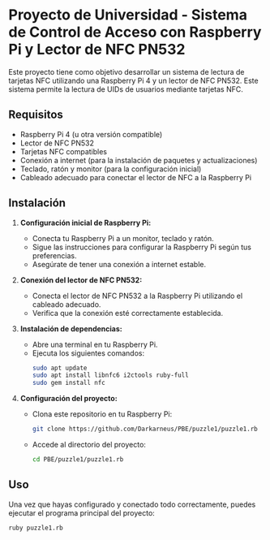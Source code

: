 # Proyecto de Universidad - Sistema de Control de Acceso con Raspberry Pi y Lector de NFC PN532

Este proyecto tiene como objetivo desarrollar un sistema de lectura de tarjetas NFC utilizando una Raspberry Pi 4 y un lector de NFC PN532. Este sistema permite la lectura de UIDs de usuarios mediante tarjetas NFC.

## Requisitos

- Raspberry Pi 4 (u otra versión compatible)
- Lector de NFC PN532
- Tarjetas NFC compatibles
- Conexión a internet (para la instalación de paquetes y actualizaciones)
- Teclado, ratón y monitor (para la configuración inicial)
- Cableado adecuado para conectar el lector de NFC a la Raspberry Pi

## Instalación

1. **Configuración inicial de Raspberry Pi:**
   - Conecta tu Raspberry Pi a un monitor, teclado y ratón.
   - Sigue las instrucciones para configurar la Raspberry Pi según tus preferencias.
   - Asegúrate de tener una conexión a internet estable.

2. **Conexión del lector de NFC PN532:**
   - Conecta el lector de NFC PN532 a la Raspberry Pi utilizando el cableado adecuado.
   - Verifica que la conexión esté correctamente establecida.

3. **Instalación de dependencias:**
   - Abre una terminal en tu Raspberry Pi.
   - Ejecuta los siguientes comandos:
     ```bash
     sudo apt update
     sudo apt install libnfc6 i2ctools ruby-full
     sudo gem install nfc
     ```

4. **Configuración del proyecto:**
   - Clona este repositorio en tu Raspberry Pi:
     ```bash
     git clone https://github.com/Darkarneus/PBE/puzzle1/puzzle1.rb
     ```
   - Accede al directorio del proyecto:
     ```bash
     cd PBE/puzzle1/puzzle1.rb
     ```

## Uso

Una vez que hayas configurado y conectado todo correctamente, puedes ejecutar el programa principal del proyecto:

```bash
ruby puzzle1.rb
```
